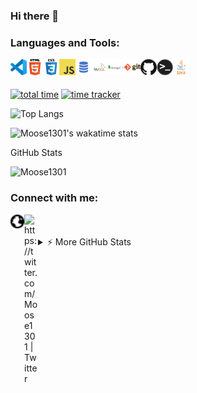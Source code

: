 ### Hi there 👋


### Languages and Tools:

<img align="left" alt="Visual Studio Code" width="26px" src="https://raw.githubusercontent.com/github/explore/80688e429a7d4ef2fca1e82350fe8e3517d3494d/topics/visual-studio-code/visual-studio-code.png" />
<img align="left" alt="HTML5" width="26px" src="https://raw.githubusercontent.com/github/explore/80688e429a7d4ef2fca1e82350fe8e3517d3494d/topics/html/html.png" />
<img align="left" alt="CSS3" width="26px" src="https://raw.githubusercontent.com/github/explore/80688e429a7d4ef2fca1e82350fe8e3517d3494d/topics/css/css.png" />
<img align="left" alt="JavaScript" width="26px" src="https://raw.githubusercontent.com/github/explore/80688e429a7d4ef2fca1e82350fe8e3517d3494d/topics/javascript/javascript.png" />
<img align="left" alt="SQL" width="26px" src="https://raw.githubusercontent.com/github/explore/80688e429a7d4ef2fca1e82350fe8e3517d3494d/topics/sql/sql.png" />
<img align="left" alt="MySQL" width="26px" src="https://raw.githubusercontent.com/github/explore/80688e429a7d4ef2fca1e82350fe8e3517d3494d/topics/mysql/mysql.png" />
<img align="left" alt="MongoDB" width="26px" src="https://raw.githubusercontent.com/github/explore/80688e429a7d4ef2fca1e82350fe8e3517d3494d/topics/mongodb/mongodb.png" />
<img align="left" alt="Git" width="26px" src="https://raw.githubusercontent.com/github/explore/80688e429a7d4ef2fca1e82350fe8e3517d3494d/topics/git/git.png" />
<img align="left" alt="GitHub" width="26px" src="https://raw.githubusercontent.com/github/explore/78df643247d429f6cc873026c0622819ad797942/topics/github/github.png" />
<img align="left" alt="Terminal" width="26px" src="https://raw.githubusercontent.com/github/explore/80688e429a7d4ef2fca1e82350fe8e3517d3494d/topics/terminal/terminal.png" />
<img align="left" alt="Java" width="26px" src="https://raw.githubusercontent.com/github/explore/80688e429a7d4ef2fca1e82350fe8e3517d3494d/topics/java/java.png" />
<br />
<br />




[![total time](https://wakatime.com/badge/user/cfc262a8-2f26-47fb-a540-4c1ca4b4ddf8.svg)](https://wakatime.com/@cfc262a8-2f26-47fb-a540-4c1ca4b4ddf8)
[![time tracker](https://wakatime.com/badge/github/Moose1301/Moose1301.svg)](https://wakatime.com/badge/github/Moose1301/Moose1301)

![Top Langs](https://github-readme-stats.vercel.app/api/top-langs/?username=Moose1301&layout=compact)

![Moose1301's wakatime stats](https://github-readme-stats.vercel.app/api/wakatime?username=Moose1301)

GitHub Stats
<br />

<img src="https://github-readme-stats.vercel.app/api?username=Moose1301&show_icons=true&theme=merko" alt="Moose1301" />



### Connect with me:

<img align="left" alt="web.moose1301.cf" width="22px" src="https://raw.githubusercontent.com/iconic/open-iconic/master/svg/globe.svg" />
<img align="left" alt="https://twitter.com/Moose1301 | Twitter" width="22px" src="https://cdn.jsdelivr.net/npm/simple-icons@v3/icons/twitter.svg" />
<br />
<br />


<details>
  <summary>⚡ More GitHub Stats</summary>

<!--START_SECTION:waka-->
![Code Time](http://img.shields.io/badge/Code%20Time-1%2C891%20hrs%2036%20mins-blue)

**🐱 My GitHub Data** 

> 🏆 454 Contributions in the Year 2022
 > 
> 📦 1.7 MB Used in GitHub's Storage 
 > 
> 🚫 Not Opted to Hire
 > 
> 📜 24 Public Repositories 
 > 
> 🔑 41 Private Repositories  
 > 
**I'm a Night 🦉** 

```text
🌞 Morning    46 commits     █░░░░░░░░░░░░░░░░░░░░░░░░   3.65% 
🌆 Daytime    523 commits    ██████████░░░░░░░░░░░░░░░   41.54% 
🌃 Evening    641 commits    ████████████░░░░░░░░░░░░░   50.91% 
🌙 Night      49 commits     █░░░░░░░░░░░░░░░░░░░░░░░░   3.89%

```
📅 **I'm Most Productive on Saturday** 

```text
Monday       167 commits    ███░░░░░░░░░░░░░░░░░░░░░░   13.26% 
Tuesday      122 commits    ██░░░░░░░░░░░░░░░░░░░░░░░   9.69% 
Wednesday    144 commits    ██░░░░░░░░░░░░░░░░░░░░░░░   11.44% 
Thursday     137 commits    ██░░░░░░░░░░░░░░░░░░░░░░░   10.88% 
Friday       236 commits    ████░░░░░░░░░░░░░░░░░░░░░   18.75% 
Saturday     254 commits    █████░░░░░░░░░░░░░░░░░░░░   20.17% 
Sunday       199 commits    ████░░░░░░░░░░░░░░░░░░░░░   15.81%

```


📊 **This Week I Spent My Time On** 

```text
💬 Programming Languages: 
Java                     8 hrs 33 mins       ██████████████████░░░░░░░   73.58% 
Lua                      2 hrs 22 mins       █████░░░░░░░░░░░░░░░░░░░░   20.44% 
XML                      30 mins             █░░░░░░░░░░░░░░░░░░░░░░░░   4.37% 
Markdown                 3 mins              ░░░░░░░░░░░░░░░░░░░░░░░░░   0.53% 
GitIgnore file           2 mins              ░░░░░░░░░░░░░░░░░░░░░░░░░   0.31%

🔥 Editors: 
IntelliJ                 9 hrs 13 mins       ███████████████████░░░░░░   79.31% 
VS Code                  2 hrs 24 mins       █████░░░░░░░░░░░░░░░░░░░░   20.69%

```

**I Mostly Code in Java** 

```text
Java                     80 repos            █████████████████████░░░░   86.96% 
JavaScript               4 repos             █░░░░░░░░░░░░░░░░░░░░░░░░   4.35% 
Shell                    3 repos             ░░░░░░░░░░░░░░░░░░░░░░░░░   3.26% 
Go                       1 repo              ░░░░░░░░░░░░░░░░░░░░░░░░░   1.09% 
Batchfile                1 repo              ░░░░░░░░░░░░░░░░░░░░░░░░░   1.09%

```



 Last Updated on 24/04/2022 18:27:03 UTC
<!--END_SECTION:waka-->

</details>
 
